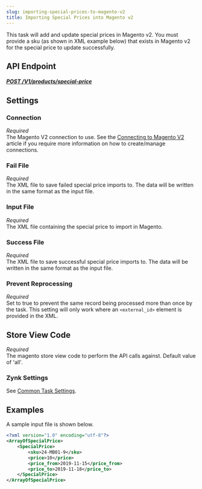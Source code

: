 ```yaml
---
slug: importing-special-prices-to-magento-v2
title: Importing Special Prices into Magento v2
---
```


This task will add and update special prices in Magento v2. You must provide a sku (as shown in XML example below) that exists in Magento v2 for the special price to update successfully.

## API Endpoint
##### [POST /V1/products/special-price](https://devdocs.magento.com/redoc/2.3/admin-rest-api.html#tag/productsspecial-price)  

## Settings
### Connection
_Required_  
The Magento V2 connection to use. See the [Connecting to Magento V2](connecting-to-magento-v2) article if you require more information on how to create/manage connections.

### Fail File
_Required_  
The XML file to save failed special price imports to. The data will be written in the same format as the input file.

### Input File
_Required_  
The XML file containing the special price to import in Magento.

### Success File
_Required_  
The XML file to save successful special price imports to. The data will be written in the same format as the input file.

### Prevent Reprocessing
_Required_  
Set to true to prevent the same record being processed more than once by the task. This setting will only work where an `<external_id>` element is provided in the XML.

## Store View Code
_Required_  
The magento store view code to perform the API calls against. Default value of 'all'.

### Zynk Settings
See [Common Task Settings](common-task-settings).

## Examples
A sample input file is shown below.

```xml
<?xml version="1.0" encoding="utf-8"?>
<ArrayOfSpecialPrice>
	<SpecialPrice>
		<sku>24-MB01-9</sku>
		<price>10</price>
		<price_from>2019-11-15</price_from>
		<price_to>2019-11-18</price_to>
	</SpecialPrice>
</ArrayOfSpecialPrice>
```